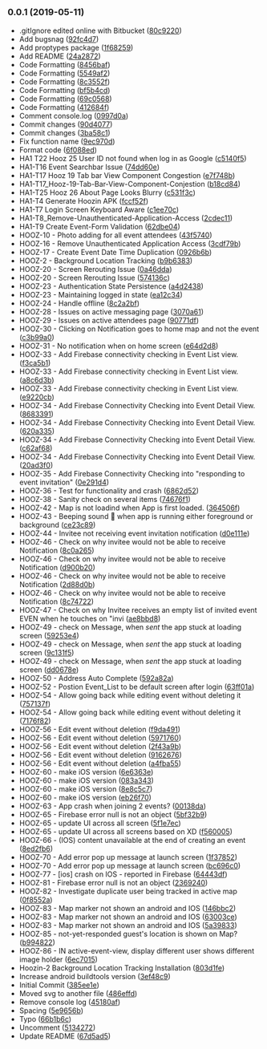 ## <small>0.0.1 (2019-05-11)</small>

* .gitIgnore edited online with Bitbucket ([80c9220](https://bitbucket.org/devtac/hoozin-code-base/commits/80c9220))
* Add bugsnag ([92fc4d7](https://bitbucket.org/devtac/hoozin-code-base/commits/92fc4d7))
* Add proptypes package ([1f68259](https://bitbucket.org/devtac/hoozin-code-base/commits/1f68259))
* Add README ([24a2872](https://bitbucket.org/devtac/hoozin-code-base/commits/24a2872))
* Code Formatting ([8456baf](https://bitbucket.org/devtac/hoozin-code-base/commits/8456baf))
* Code Formatting ([5549af2](https://bitbucket.org/devtac/hoozin-code-base/commits/5549af2))
* Code Formatting ([8c3552f](https://bitbucket.org/devtac/hoozin-code-base/commits/8c3552f))
* Code Formatting ([bf5b4cd](https://bitbucket.org/devtac/hoozin-code-base/commits/bf5b4cd))
* Code Formatting ([69c0568](https://bitbucket.org/devtac/hoozin-code-base/commits/69c0568))
* Code Formatting ([412684f](https://bitbucket.org/devtac/hoozin-code-base/commits/412684f))
* Comment console.log ([0997d0a](https://bitbucket.org/devtac/hoozin-code-base/commits/0997d0a))
* Commit changes ([90d4077](https://bitbucket.org/devtac/hoozin-code-base/commits/90d4077))
* Commit changes ([3ba58c1](https://bitbucket.org/devtac/hoozin-code-base/commits/3ba58c1))
* Fix function name ([9ec970d](https://bitbucket.org/devtac/hoozin-code-base/commits/9ec970d))
* Format code ([6f088ed](https://bitbucket.org/devtac/hoozin-code-base/commits/6f088ed))
* HA1 T22 Hooz 25 User ID not found when log in as Google ([c5140f5](https://bitbucket.org/devtac/hoozin-code-base/commits/c5140f5))
* HA1-T16 Event Searchbar Issue ([74dd60e](https://bitbucket.org/devtac/hoozin-code-base/commits/74dd60e))
* HA1-T17 Hooz 19 Tab bar View Component Congestion ([e7f748b](https://bitbucket.org/devtac/hoozin-code-base/commits/e7f748b))
* HA1-T17_Hooz-19-Tab-Bar-View-Component-Conjestion ([b18cd84](https://bitbucket.org/devtac/hoozin-code-base/commits/b18cd84))
* HA1-T25 Hooz 26 About Page Looks Blurry ([c531f3c](https://bitbucket.org/devtac/hoozin-code-base/commits/c531f3c))
* HA1-T4 Generate Hoozin APK ([fccf52f](https://bitbucket.org/devtac/hoozin-code-base/commits/fccf52f))
* HA1-T7 Login Screen Keyboard Aware ([c1ee70c](https://bitbucket.org/devtac/hoozin-code-base/commits/c1ee70c))
* HA1-T8_Remove-Unauthenticated-Application-Access ([2cdec11](https://bitbucket.org/devtac/hoozin-code-base/commits/2cdec11))
* HA1-T9 Create Event-Form Validation ([62dbe04](https://bitbucket.org/devtac/hoozin-code-base/commits/62dbe04))
* HOOZ-10 - Photo adding for all event attendees ([43f5740](https://bitbucket.org/devtac/hoozin-code-base/commits/43f5740))
* HOOZ-16 - Remove Unauthenticated Application Access  ([3cdf79b](https://bitbucket.org/devtac/hoozin-code-base/commits/3cdf79b))
* HOOZ-17 - Create Event Date Time Duplication ([0926b6b](https://bitbucket.org/devtac/hoozin-code-base/commits/0926b6b))
* HOOZ-2 - Background Location Tracking ([b9b6383](https://bitbucket.org/devtac/hoozin-code-base/commits/b9b6383))
* HOOZ-20 - Screen Rerouting Issue ([0a46dda](https://bitbucket.org/devtac/hoozin-code-base/commits/0a46dda))
* HOOZ-20 - Screen Rerouting Issue ([574136c](https://bitbucket.org/devtac/hoozin-code-base/commits/574136c))
* HOOZ-23 - Authentication State Persistence ([a4d2438](https://bitbucket.org/devtac/hoozin-code-base/commits/a4d2438))
* HOOZ-23 - Maintaining logged in state ([ea12c34](https://bitbucket.org/devtac/hoozin-code-base/commits/ea12c34))
* HOOZ-24 - Handle offline  ([8c2a2bf](https://bitbucket.org/devtac/hoozin-code-base/commits/8c2a2bf))
* HOOZ-28 - Issues on active messaging page ([3070a61](https://bitbucket.org/devtac/hoozin-code-base/commits/3070a61))
* HOOZ-29 - Issues on active attendees page ([90771df](https://bitbucket.org/devtac/hoozin-code-base/commits/90771df))
* HOOZ-30 - Clicking on Notification goes to home map and not the event ([c3b99a0](https://bitbucket.org/devtac/hoozin-code-base/commits/c3b99a0))
* HOOZ-31 - No notification when on home screen ([e64d2d8](https://bitbucket.org/devtac/hoozin-code-base/commits/e64d2d8))
* HOOZ-33 - Add Firebase connectivity checking in Event List view.  ([f3ca5b1](https://bitbucket.org/devtac/hoozin-code-base/commits/f3ca5b1))
* HOOZ-33 - Add Firebase connectivity checking in Event List view.  ([a8c6d3b](https://bitbucket.org/devtac/hoozin-code-base/commits/a8c6d3b))
* HOOZ-33 - Add Firebase connectivity checking in Event List view.  ([e9220cb](https://bitbucket.org/devtac/hoozin-code-base/commits/e9220cb))
* HOOZ-34 - Add Firebase Connectivity Checking into Event Detail View. ([8683391](https://bitbucket.org/devtac/hoozin-code-base/commits/8683391))
* HOOZ-34 - Add Firebase Connectivity Checking into Event Detail View. ([620a335](https://bitbucket.org/devtac/hoozin-code-base/commits/620a335))
* HOOZ-34 - Add Firebase Connectivity Checking into Event Detail View. ([c62af68](https://bitbucket.org/devtac/hoozin-code-base/commits/c62af68))
* HOOZ-34 - Add Firebase Connectivity Checking into Event Detail View. ([20ad3f0](https://bitbucket.org/devtac/hoozin-code-base/commits/20ad3f0))
* HOOZ-35 - Add Firebase Connectivity Checking into "responding to event invitation" ([0e291d4](https://bitbucket.org/devtac/hoozin-code-base/commits/0e291d4))
* HOOZ-36 - Test for functionality and crash ([6862d52](https://bitbucket.org/devtac/hoozin-code-base/commits/6862d52))
* HOOZ-38 - Sanity check on several items ([74676f1](https://bitbucket.org/devtac/hoozin-code-base/commits/74676f1))
* HOOZ-42 - Map is not loadind when App is first loaded.  ([364506f](https://bitbucket.org/devtac/hoozin-code-base/commits/364506f))
* HOOZ-43 - Beeping sound 👀 when app is running either foreground or background ([ce23c89](https://bitbucket.org/devtac/hoozin-code-base/commits/ce23c89))
* HOOZ-44 - Invitee not receiving event invitation notification ([d0e111e](https://bitbucket.org/devtac/hoozin-code-base/commits/d0e111e))
* HOOZ-46 - Check on why invitee would not be able to receive Notification ([8c0a265](https://bitbucket.org/devtac/hoozin-code-base/commits/8c0a265))
* HOOZ-46 - Check on why invitee would not be able to receive Notification ([d900b20](https://bitbucket.org/devtac/hoozin-code-base/commits/d900b20))
* HOOZ-46 - Check on why invitee would not be able to receive Notification ([2d88d0b](https://bitbucket.org/devtac/hoozin-code-base/commits/2d88d0b))
* HOOZ-46 - Check on why invitee would not be able to receive Notification ([8c74722](https://bitbucket.org/devtac/hoozin-code-base/commits/8c74722))
* HOOZ-47 - Check on why Invitee receives an empty list of invited event EVEN when he touches on "invi ([ae8bbd8](https://bitbucket.org/devtac/hoozin-code-base/commits/ae8bbd8))
* HOOZ-49 - check on Message, when *sent* the app stuck at loading screen ([59253e4](https://bitbucket.org/devtac/hoozin-code-base/commits/59253e4))
* HOOZ-49 - check on Message, when *sent* the app stuck at loading screen ([9c131f5](https://bitbucket.org/devtac/hoozin-code-base/commits/9c131f5))
* HOOZ-49 - check on Message, when *sent* the app stuck at loading screen ([dd0678e](https://bitbucket.org/devtac/hoozin-code-base/commits/dd0678e))
* HOOZ-50 - Address Auto Complete ([592a82a](https://bitbucket.org/devtac/hoozin-code-base/commits/592a82a))
* HOOZ-52 - Postion Event_List to be default screen after login ([63ff01a](https://bitbucket.org/devtac/hoozin-code-base/commits/63ff01a))
* HOOZ-54 - Allow going back while editing event without deleting it ([757137f](https://bitbucket.org/devtac/hoozin-code-base/commits/757137f))
* HOOZ-54 - Allow going back while editing event without deleting it ([7176f82](https://bitbucket.org/devtac/hoozin-code-base/commits/7176f82))
* HOOZ-56 - Edit event without deletion ([f9da491](https://bitbucket.org/devtac/hoozin-code-base/commits/f9da491))
* HOOZ-56 - Edit event without deletion ([5971760](https://bitbucket.org/devtac/hoozin-code-base/commits/5971760))
* HOOZ-56 - Edit event without deletion ([2f43a9b](https://bitbucket.org/devtac/hoozin-code-base/commits/2f43a9b))
* HOOZ-56 - Edit event without deletion ([9162676](https://bitbucket.org/devtac/hoozin-code-base/commits/9162676))
* HOOZ-56 - Edit event without deletion ([a4fba55](https://bitbucket.org/devtac/hoozin-code-base/commits/a4fba55))
* HOOZ-60 - make iOS version ([6e6363e](https://bitbucket.org/devtac/hoozin-code-base/commits/6e6363e))
* HOOZ-60 - make iOS version ([083a343](https://bitbucket.org/devtac/hoozin-code-base/commits/083a343))
* HOOZ-60 - make iOS version ([8e8c5c7](https://bitbucket.org/devtac/hoozin-code-base/commits/8e8c5c7))
* HOOZ-60 - make iOS version ([eb26f70](https://bitbucket.org/devtac/hoozin-code-base/commits/eb26f70))
* HOOZ-63 - App crash when joining 2 events? ([00138da](https://bitbucket.org/devtac/hoozin-code-base/commits/00138da))
* HOOZ-65 - Firebase error null is not an object ([5bf32b9](https://bitbucket.org/devtac/hoozin-code-base/commits/5bf32b9))
* HOOZ-65 - update UI across all screen ([5f1e7ec](https://bitbucket.org/devtac/hoozin-code-base/commits/5f1e7ec))
* HOOZ-65 - update UI across all screens based on XD ([f560005](https://bitbucket.org/devtac/hoozin-code-base/commits/f560005))
* HOOZ-66 - (IOS) content unavailable at the end of creating an event ([8ed2fb6](https://bitbucket.org/devtac/hoozin-code-base/commits/8ed2fb6))
* HOOZ-70 - Add error pop up message at launch screen ([1f37852](https://bitbucket.org/devtac/hoozin-code-base/commits/1f37852))
* HOOZ-70 - Add error pop up message at launch screen ([bc696c0](https://bitbucket.org/devtac/hoozin-code-base/commits/bc696c0))
* HOOZ-77 - [ios] crash on IOS - reported in Firebase ([64443df](https://bitbucket.org/devtac/hoozin-code-base/commits/64443df))
* HOOZ-81 - Firebase error null is not an object ([2369240](https://bitbucket.org/devtac/hoozin-code-base/commits/2369240))
* HOOZ-82 - Investigate duplicate user being tracked in active map ([0f8552a](https://bitbucket.org/devtac/hoozin-code-base/commits/0f8552a))
* HOOZ-83  - Map marker not shown an android and IOS ([146bbc2](https://bitbucket.org/devtac/hoozin-code-base/commits/146bbc2))
* HOOZ-83 - Map marker not shown an android and IOS ([63003ce](https://bitbucket.org/devtac/hoozin-code-base/commits/63003ce))
* HOOZ-83 - Map marker not shown an android and IOS ([5a39833](https://bitbucket.org/devtac/hoozin-code-base/commits/5a39833))
* HOOZ-85  - not-yet-responded guest's location is shown on Map? ([b994822](https://bitbucket.org/devtac/hoozin-code-base/commits/b994822))
* HOOZ-86 - IN active-event-view, display different user shows different image holder ([6ec7015](https://bitbucket.org/devtac/hoozin-code-base/commits/6ec7015))
* Hoozin-2 Background Location Tracking Installation ([803d1fe](https://bitbucket.org/devtac/hoozin-code-base/commits/803d1fe))
* Increase android buildtools version ([3ef48c9](https://bitbucket.org/devtac/hoozin-code-base/commits/3ef48c9))
* Initial Commit ([385ee1e](https://bitbucket.org/devtac/hoozin-code-base/commits/385ee1e))
* Moved svg to another file ([486effd](https://bitbucket.org/devtac/hoozin-code-base/commits/486effd))
* Remove console log ([45180af](https://bitbucket.org/devtac/hoozin-code-base/commits/45180af))
* Spacing ([5e9656b](https://bitbucket.org/devtac/hoozin-code-base/commits/5e9656b))
* Typo ([66b1b6c](https://bitbucket.org/devtac/hoozin-code-base/commits/66b1b6c))
* Uncomment ([5134272](https://bitbucket.org/devtac/hoozin-code-base/commits/5134272))
* Update README ([67d5ad5](https://bitbucket.org/devtac/hoozin-code-base/commits/67d5ad5))



